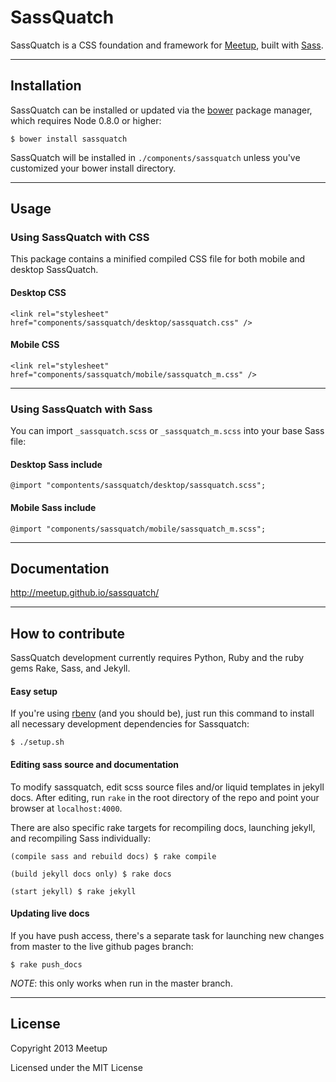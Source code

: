 # SassQuatch
SassQuatch is a CSS foundation and framework for [Meetup](http://www.meetup.com), built with [Sass](http://sass-lang.com/).


- - -

## Installation

SassQuatch can be installed or updated via the [bower](https://github.com/twitter/bower) package manager, which requires Node 0.8.0 or higher:

	$ bower install sassquatch

SassQuatch will be installed in `./components/sassquatch` unless you've customized your bower install directory.

- - -

## Usage

### Using SassQuatch with CSS

This package contains a minified compiled CSS file for both mobile and desktop SassQuatch.

#### Desktop CSS

    <link rel="stylesheet" href="components/sassquatch/desktop/sassquatch.css" />

#### Mobile CSS

    <link rel="stylesheet" href="components/sassquatch/mobile/sassquatch_m.css" />

- - -

### Using SassQuatch with Sass

You can import `_sassquatch.scss` or `_sassquatch_m.scss` into your base Sass file:
	
#### Desktop Sass include

	@import "compontents/sassquatch/desktop/sassquatch.scss";	
	
#### Mobile Sass include

	@import "components/sassquatch/mobile/sassquatch_m.scss";

- - -

## Documentation

http://meetup.github.io/sassquatch/

- - -

## How to contribute
SassQuatch development currently requires Python, Ruby and the ruby gems Rake, Sass, and Jekyll.

#### Easy setup
If you're using [rbenv](https://github.com/sstephenson/rbenv) (and you should be), just run this command to install all necessary development dependencies for Sassquatch:

```
$ ./setup.sh
```

#### Editing sass source and documentation
To modify sassquatch, edit scss source files and/or liquid templates in jekyll docs.
After editing, run `rake` in the root directory of the repo and point your browser at `localhost:4000`.

There are also specific rake targets for recompiling docs, launching jekyll, and recompiling Sass individually:

	(compile sass and rebuild docs) $ rake compile

	(build jekyll docs only) $ rake docs

	(start jekyll) $ rake jekyll


#### Updating live docs
If you have push access, there's a separate task for launching new changes from master to the live github pages branch:

	$ rake push_docs

_NOTE_: this only works when run in the master branch.
- - -


## License

Copyright 2013 Meetup

Licensed under the MIT License
